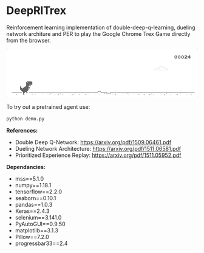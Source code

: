 # DeepRlTrex

Reinforcement learning implementation of double-deep-q-learning, dueling network architure and PER to play the Google 
Chrome Trex Game directly from the browser.

![](/assets/trex_demo.gif)

To try out a pretrained agent use:
```python
python demo.py
```

**References:**
- Double Deep Q-Network: https://arxiv.org/pdf/1509.06461.pdf
- Dueling Network Architecture: https://arxiv.org/pdf/1511.06581.pdf
- Prioritized Experience Replay: https://arxiv.org/pdf/1511.05952.pdf



**Dependancies:**
- mss==5.1.0
- numpy==1.18.1
- tensorflow==2.2.0
- seaborn==0.10.1
- pandas==1.0.3
- Keras==2.4.3
- selenium==3.141.0
- PyAutoGUI==0.9.50
- matplotlib==3.1.3
- Pillow==7.2.0
- progressbar33==2.4

